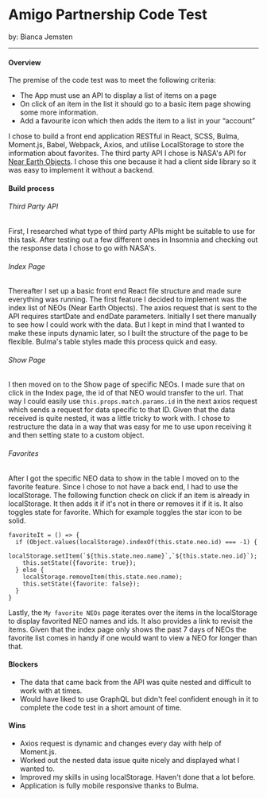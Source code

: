 # Amigo Partnership Code Test

 by: Bianca Jemsten

 ---

 #### Overview
The premise of the code test was to meet the following criteria:

- The App must use an API to display a list of items on a page
- On click of an item in the list it should go to a basic item page showing some more information.
- Add a favourite icon which then adds the item to a list in your “account”

I chose to build a front end application RESTful in React, SCSS, Bulma, Moment.js, Babel, Webpack, Axios, and utilise LocalStorage to store the information about favorites. The third party API I chose is NASA's API for [Near Earth Objects](https://api.nasa.gov/api.html#NeoWS). I chose this one because it had a client side library so it was easy to implement it without a backend.

#### Build process

###### Third Party API
First, I researched what type of third party APIs might be suitable to use for this task. After testing out a few different ones in Insomnia and checking out the response data I chose to go with NASA's.

###### Index Page
Thereafter I set up a basic front end React file structure and made sure everything was running. The first feature I decided to implement was the index list of NEOs (Near Earth Objects). The axios request that is sent to the API requires startDate and endDate parameters. Initially I set there manually to see how I could work with the data. But I kept in mind that I wanted to make these inputs dynamic later, so I built the structure of the page to be flexible. Bulma's table styles made this process quick and easy.

###### Show Page
I then moved on to the Show page of specific NEOs. I made sure that on click in the Index page, the id of that NEO would transfer to the url. That way I could easily use `this.props.match.params.id` in the next axios request which sends a request for data specific to that ID. Given that the data received is quite nested, it was a little tricky to work with. I chose to restructure the data in a way that was easy for me to use upon receiving it and then setting state to a custom object.

###### Favorites
After I got the specific NEO data to show in the table I moved on to the favorite feature. Since I chose to not have a back end, I had to use the localStorage. The following function check on click if an item is already in localStorage. It then adds it if it's not in there or removes it if it is. It also toggles state for favorite. Which for example toggles the star icon to be solid.

```
favoriteIt = () => {
  if (Object.values(localStorage).indexOf(this.state.neo.id) === -1) {
    localStorage.setItem(`${this.state.neo.name}`,`${this.state.neo.id}`);
    this.setState({favorite: true});
  } else {
    localStorage.removeItem(this.state.neo.name);
    this.setState({favorite: false});
  }
}
```

Lastly, the `My favorite NEOs` page iterates over the items in the localStorage to display favorited NEO names and ids. It also provides a link to revisit the items.
Given that the index page only shows the past 7 days of NEOs the favorite list comes in handy if one would want to view a NEO for longer than that.

#### Blockers
- The data that came back from the API was quite nested and difficult to work with at times.
- Would have liked to use GraphQL but didn't feel confident enough in it to complete the code test in a short amount of time.

#### Wins
- Axios request is dynamic and changes every day with help of Moment.js.
- Worked out the nested data issue quite nicely and displayed what I wanted to.
- Improved my skills in using localStorage. Haven't done that a lot before.
- Application is fully mobile responsive thanks to Bulma.
